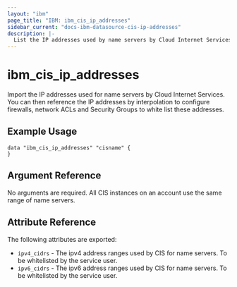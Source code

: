 ```yaml
---
layout: "ibm"
page_title: "IBM: ibm_cis_ip_addresses"
sidebar_current: "docs-ibm-datasource-cis-ip-addresses"
description: |-
  List the IP addresses used by name servers by Cloud Internet Services. Required for setting whitelist addresses for internet facing application ports.
---
```


# ibm\_cis_ip_addresses

Import the IP addresses used for name servers by Cloud Internet Services. You can then reference the IP addresses by interpolation to configure firewalls, network ACLs and Security Groups to white list these addresses. 

## Example Usage

```hcl
data "ibm_cis_ip_addresses" "cisname" {
}
```


## Argument Reference

No arguments are required. All CIS instances on an account use the same range of name servers. 

## Attribute Reference

The following attributes are exported:

* `ipv4_cidrs` - The ipv4 address ranges used by CIS for name servers. To be whitelisted by the service user. 
* `ipv6_cidrs` - The ipv6 address ranges used by CIS for name servers. To be whitelisted by the service user. 
